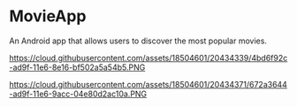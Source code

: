 # MovieApp
An Android app that allows users to discover the most popular movies.

https://cloud.githubusercontent.com/assets/18504601/20434339/4bd6f92c-ad9f-11e6-8e16-bf502a5a54b5.PNG

https://cloud.githubusercontent.com/assets/18504601/20434371/672a3644-ad9f-11e6-9acc-04e80d2ac10a.PNG
